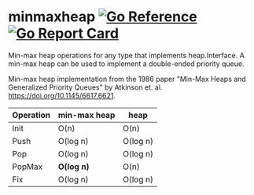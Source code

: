 # minmaxheap [![Go Reference](https://pkg.go.dev/badge/github.com/esote/minmaxheap.svg)](https://pkg.go.dev/github.com/esote/minmaxheap) [![Go Report Card](https://goreportcard.com/badge/github.com/esote/minmaxheap)](https://goreportcard.com/report/github.com/esote/minmaxheap)

Min-max heap operations for any type that implements heap.Interface. A min-max
heap can be used to implement a double-ended priority queue.

Min-max heap implementation from the 1986 paper "Min-Max Heaps and Generalized
Priority Queues" by Atkinson et. al. https://doi.org/10.1145/6617.6621.

| Operation | min-max heap | heap |
| --- | --- | --- |
| Init | O(n) | O(n) |
| Push | O(log n) | O(log n) |
| Pop | O(log n) | O(log n) |
| PopMax | **O(log n)** | O(n) |
| Fix | O(log n) | O(log n) |
